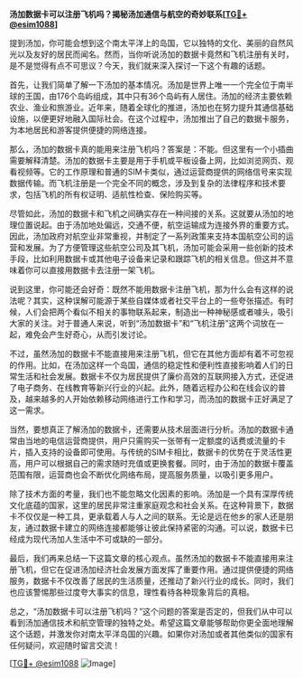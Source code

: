 **汤加数据卡可以注册飞机吗？揭秘汤加通信与航空的奇妙联系[[TG💪+ @esim1088](https://t.me/s/esim1088)]**

提到汤加，你可能会想到这个南太平洋上的岛国，它以独特的文化、美丽的自然风光以及友好的居民而闻名。然而，当你听说汤加的数据卡竟然和飞机注册有关时，是不是觉得有点不可思议？今天，我们就来深入探讨一下这个有趣的话题。

首先，让我们简单了解一下汤加的基本情况。汤加是世界上唯一一个完全位于南半球的王国，由176个岛屿组成，其中只有36个岛屿有人居住。汤加的经济主要依赖农业、渔业和旅游业。近年来，随着全球化的推进，汤加也在努力提升其通信基础设施，以便更好地融入国际社会。在这个过程中，汤加推出了自己的数据卡服务，为本地居民和游客提供便捷的网络连接。

那么，汤加的数据卡真的能用来注册飞机吗？答案是：不能。但这里有一个小插曲需要解释清楚。汤加的数据卡主要是用于手机或平板设备上网，比如浏览网页、观看视频等。它的工作原理和普通的SIM卡类似，通过运营商提供的网络信号来实现数据传输。而飞机注册是一个完全不同的概念，涉及到复杂的法律程序和技术要求，包括飞机的所有权证明、适航性检查、保险购买等。

尽管如此，汤加的数据卡和飞机之间确实存在一种间接的关系。这就要从汤加的地理位置说起。由于汤加地处偏远，交通不便，航空运输成为连接外界的重要方式。因此，汤加政府对航空业非常重视，并制定了一系列政策来支持本国航空公司的运营和发展。为了方便管理这些航空公司及其飞机，汤加可能会采用一些创新的技术手段，比如利用数据卡或其他电子设备来记录和跟踪飞机的相关信息。但这并不意味着你可以直接用数据卡去注册一架飞机。

说到这里，你可能还会好奇：既然不能用数据卡注册飞机，那为什么会有这样的说法呢？其实，这种误解可能源于某些自媒体或者社交平台上的一些夸张描述。有时候，人们会把两个看似不相关的事物联系起来，制造出一种神秘感或者噱头，吸引大家的关注。对于普通人来说，听到“汤加数据卡”和“飞机注册”这两个词放在一起，难免会产生好奇心，从而引发讨论。

不过，虽然汤加的数据卡不能直接用来注册飞机，但它在其他方面却有着不可忽视的作用。比如，在汤加这样一个岛国，通信的稳定性和便利性直接影响着人们的日常生活和社会发展。数据卡不仅为居民提供了廉价高效的互联网接入方式，还促进了电子商务、在线教育等新兴行业的兴起。此外，随着远程办公和在线会议的普及，越来越多的人开始依赖移动网络进行工作和学习，而汤加的数据卡正好满足了这一需求。

当然，要想真正了解汤加的数据卡，还需要从技术层面进行分析。汤加的数据卡通常由当地的电信运营商提供，用户只需购买一张带有一定额度的话费或流量的卡片，插入支持的设备即可使用。与传统的SIM卡相比，数据卡的优势在于灵活性更高，用户可以根据自己的需求随时充值或更换套餐。同时，由于汤加的数据卡覆盖范围有限，运营商也会不断优化网络布局，提高服务质量，以吸引更多用户。

除了技术方面的考量，我们也不能忽略文化因素的影响。汤加是一个具有深厚传统文化底蕴的国家，这里的居民非常注重家庭观念和社会关系。在这种背景下，数据卡不仅仅是一种工具，更承载着人与人之间的联系。无论是远在他乡的家人还是朋友，通过数据卡建立的网络连接都能够让彼此保持紧密的沟通。可以说，数据卡已经成为现代汤加人生活中不可或缺的一部分。

最后，我们再来总结一下这篇文章的核心观点。虽然汤加的数据卡不能直接用来注册飞机，但它在促进汤加经济社会发展方面发挥了重要作用。通过提供便捷的网络服务，数据卡不仅改善了居民的生活质量，还推动了新兴行业的成长。同时，我们也应该警惕那些过度夸大事实的信息，理性看待各种现象背后的真相。

总之，“汤加数据卡可以注册飞机吗？”这个问题的答案是否定的，但我们从中可以看到汤加通信技术和航空管理的独特之处。希望这篇文章能够帮助你更全面地理解这个话题，并激发你对南太平洋岛国的兴趣。如果你对汤加或者其他类似的国家有任何疑问，欢迎随时留言交流！

[[TG💪+ @esim1088](https://t.me/s/esim1088) ![Image](https://i.postimg.cc/4NQfJmqS/Snipaste-2025-05-13-00-14-12.png)]
